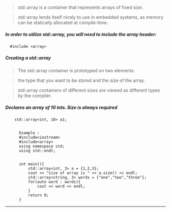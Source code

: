 > std::array is a container that represents arrays of fixed size. 

> std::array lends itself nicely to use in embedded systems, as memory can be statically allocated at compile-time.

##### In order to utilize std::array, you will need to include the array header:

      #include <array>

##### Creating a std::array

> The std::array container is prototyped on two elements: 

> the type that you want to be stored and the size of the array. 

> std::array containers of different sizes are viewed as different types by the compiler.

##### Declares an array of 10 ints. Size is always required
        std::array<int, 10> a1;
        
        
          Example :         
          #include<iostream>
          #include<array>
          using namespace std;
          using std::endl;


          int main(){
              std::array<int, 3> a = {1,2,3};
              cout << "size of array is " << a.size() << endl;
              std::array<string, 3> words = {"one","two","three"};
              for(auto word : words){
                  cout << word << endl;
              }
              return 0;
          }


---
